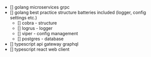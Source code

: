 - [] golang microservices grpc
- [] golang best practice structure batteries included (logger, config settings etc.)
  - [] cobra - structure
  - [] logrus - logger
  - [] viper - config management
  - [] postgres - database
- [] typescript api gateway graphql
- [] typescript react web client
